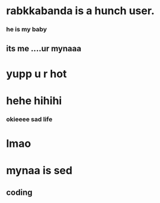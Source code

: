 # rabkkabanda is a hunch user. 
### he is my baby
## its me ....ur mynaaa
# yupp u r hot
# hehe hihihi
### okieeee sad life 
# lmao
# mynaa is sed
## coding

